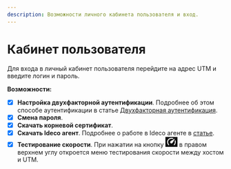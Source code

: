 ```yaml
---
description: Возможности личного кабинета пользователя и вход. 
---
```


# Кабинет пользователя

Для входа в личный кабинет пользователя перейдите на адрес UTM и введите логин и пароль.

**Возможности:**

* [x] **Настройка двухфакторной аутентификации**. Подробнее об этом способе аутентификации в статье [Двухфакторная аутентификация](/settings/users/two-factor-authentication.md).
* [x] **Смена пароля**. 
* [x] **Скачать корневой сертификат**. 
* [x] **Скачать Ideco агент**. Подробнее о работе в Ideco агенте в [статье](/settings/users/ideco-agent.md).
* [x] **Тестирование скорости**. При нажатии на кнопку ![](/.gitbook/assets/icon-test.png) в правом верхнем углу откроется меню тестирования скорости между хостом и UTM. 
